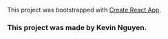 This project was bootstrapped with [Create React App](https://github.com/facebook/create-react-app).

### This project was made by Kevin Nguyen.

